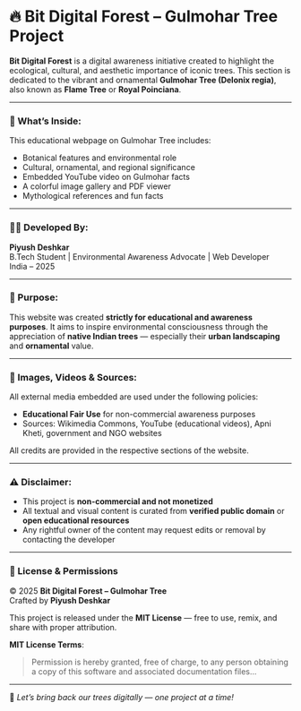 # 🔥 Bit Digital Forest – Gulmohar Tree Project

**Bit Digital Forest** is a digital awareness initiative created to highlight the ecological, cultural, and aesthetic importance of iconic trees. This section is dedicated to the vibrant and ornamental **Gulmohar Tree (Delonix regia)**, also known as **Flame Tree** or **Royal Poinciana**.

---

### 🌿 What’s Inside:

This educational webpage on Gulmohar Tree includes:
- Botanical features and environmental role
- Cultural, ornamental, and regional significance
- Embedded YouTube video on Gulmohar facts
- A colorful image gallery and PDF viewer
- Mythological references and fun facts

---

### 👨‍💻 Developed By:
**Piyush Deshkar**  
B.Tech Student | Environmental Awareness Advocate | Web Developer  
India – 2025

---

### 🎯 Purpose:
This website was created **strictly for educational and awareness purposes**. It aims to inspire environmental consciousness through the appreciation of **native Indian trees** — especially their **urban landscaping** and **ornamental** value.

---

### 📸 Images, Videos & Sources:

All external media embedded are used under the following policies:

- **Educational Fair Use** for non-commercial awareness purposes  
- Sources: Wikimedia Commons, YouTube (educational videos), Apni Kheti, government and NGO websites

All credits are provided in the respective sections of the website.

---

### ⚠️ Disclaimer:

- This project is **non-commercial and not monetized**
- All textual and visual content is curated from **verified public domain** or **open educational resources**
- Any rightful owner of the content may request edits or removal by contacting the developer

---

### 📄 License & Permissions

© 2025 **Bit Digital Forest – Gulmohar Tree**  
Crafted by **Piyush Deshkar**

This project is released under the **MIT License** — free to use, remix, and share with proper attribution.

**MIT License Terms**:
> Permission is hereby granted, free of charge, to any person obtaining a copy of this software and associated documentation files...

---

🌴 *Let’s bring back our trees digitally — one project at a time!*
